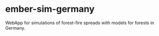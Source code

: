 # ember-sim-germany
WebApp for simulations of forest-fire spreads with models for forests in Germany.
